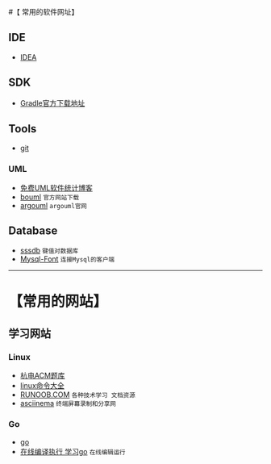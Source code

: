 #【 常用的软件网址】

## IDE
- [IDEA](https://www.jetbrains.com/idea/)

## SDK
- [Gradle官方下载地址](http://services.gradle.org/distributions/)

## Tools
- [git](https://git-scm.com/)

### UML
- [免费UML软件统计博客](http://blog.csdn.net/s464036801/article/details/8469166)
- [bouml](http://www.bouml.fr/download.html#Debian) `官方网站下载`
- [argouml](http://argouml.tigris.org/) `argouml官网`

## Database

- [sssdb](https://github.com/ideawu/ssdb) `键值对数据库`
- [Mysql-Font](https://github.com/NilsHoyer/MySQL-Front) `连接Mysql的客户端`


********************************
# 【常用的网站】
## 学习网站
### Linux
- [杭电ACM题库](http://acm.hdu.edu.cn/listproblem.php?vol=1)
- [linux命令大全](http://man.linuxde.net/)
- [RUNOOB.COM](http://www.runoob.com) `各种技术学习 文档资源`
- [asciinema](https://asciinema.org) `终端屏幕录制和分享网`

### Go
- [go](http://www.runoob.com/go/go-tutorial.html)
- [在线编译执行 学习go](http://www.vaikan.com/go/a-tour-of-go/#1) `在线编辑运行`



